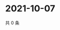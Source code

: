 # 2021-10-07

共 0 条

<!-- BEGIN WEIBO -->
<!-- 最后更新时间 Thu Oct 07 2021 12:18:00 GMT+0800 (China Standard Time) -->

<!-- END WEIBO -->
